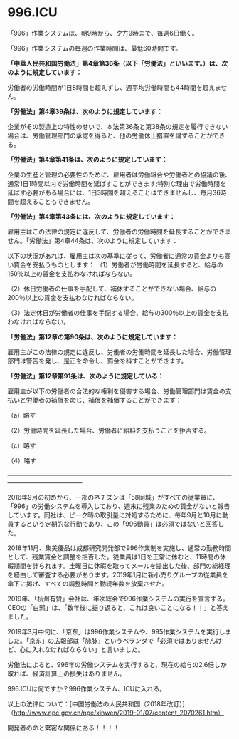 996.ICU
===

「996」作業システムは、朝9時から、夕方9時まで、毎週6日働く。

「996」作業システムの毎週の作業時間は、最低60時間です。

**「中華人民共和国労働法」第4章第36条（以下「労働法」といいます。）は、次のように規定しています：**

労働者の労働時間が1日8時間を超えずし、週平均労働時間も44時間を超えません。

**「労働法」第4章39条は、次のように規定しています：**

企業がその製造上の特性のせいで、本法第36条と第38条の規定を履行できない場合は、労働管理部門の承認を得ると、他の労働休止措置を講ずることができる。

**「労働法」第4章第41条は、次のように規定しています：**

企業の生産と管理の必要性のために、雇用者は労働組合や労働者との協議の後、通常1日1時間以内で労働時間を延ばすことができます;特別な理由で労働時間を延ばす必要がある場合には、1日3時間を超えることはできませんし、毎月36時間を超えることもできません。

**「労働法」第4章第43条には、次のように規定しています：**

雇用主はこの法律の規定に違反して、労働者の労働時間を延長することができません。「労働法」第4章44条は、次のように規定しています：

以下の状況があれば、雇用主は次の基準に従って、労働者に通常の賃金よりも高い賃金を支払うものとします：
（1）労働者が労働時間を延長すると、給与の150％以上の賃金を支払わなければならない。

（2）休日労働者の仕事を手配して、補休することができない場合、給与の200％以上の賃金を支払わなければならない。

（3）法定休日が労働者の仕事を手配する場合、給与の300％以上の賃金を支払わなければならない。

**「労働法」第12章の第90条は、次のように規定しています：**

雇用主がこの法律の規定に違反し、労働者の労働時間を延長した場合、労働管理部門は警告を発し、是正を命令し、罰金を科すことができます。

**「労働法」第12章第91条は、次のように規定している：**

雇用主が以下の労働者の合法的な権利を侵害する場合、労働管理部門は賃金の支払いと労働者の補償を命じ、補償を補償することができます：

（a）略す

（2）労働時間を延長した場合、労働者に給料を支払うことを拒否する。

（c）略す

（4）略す

————————————————————————————————————————————————

2016年9月の初めから、一部のネチズンは「58同城」がすべての従業員に、「996」の労働システムを導入しており、週末に残業のための賃金がないと報告しています。同社は、ピーク時の取引量に対処するために、毎年9月と10月に動員するという定期的な行動であり、この「996動員」は必須ではないと回答した。

2018年11月、集美優品は成都研究開発部で996作業制を実施し、通常の勤務時間として、残業賃金と調整を拒否した。従業員は1日を正常に休むと、11時間の休暇期間を計られます。土曜日に休暇を取ってメールを提出した後、部門の総経理を経由して審査する必要があります。2019年1月に新小売りグループの従業員を傘下に掲げ、すべての調整時間と勤続年数を放棄させた。

2019年、「杭州有赞」会社は、年次総会で996作業システムの実行を宣言する。CEOの「白鸦」は、「数年後に振り返ると、これは良いことになる！！」と答えました。

2019年3月中旬に、「京东」は996作業システムや、995作業システムを実行しました。「京东」の広報部は「脉脉」というベランダで「必須ではありませんけど、心に入れなければならない」と言いました。

労働法によると、996年の労働システムを実行すると、現在の給与の2.6倍しか取れば、経済計算上の損失はありません。

996.ICUは何ですか？996作業システム、ICUに入れる。

以上の法律について：[中国労働法の人民共和国（2018年改訂）]（http://www.npc.gov.cn/npc/xinwen/2019-01/07/content_2070261.htm）

 開発者の命と緊密な関係にある！！！！
